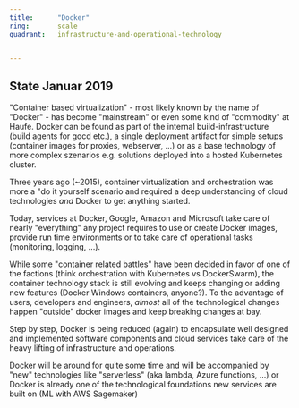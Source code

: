 ```yaml
---
title:      "Docker"
ring:       scale
quadrant:   infrastructure-and-operational-technology


---
```


## State Januar 2019

"Container based virtualization" - most likely known by the name of "Docker" - has become "mainstream" or even some kind of "commodity" at Haufe. Docker can be found as part of the internal build-infrastructure (build agents for gocd etc.), a single deployment artifact for simple setups (container images for proxies, webserver, ...) or as a base technology of more complex szenarios e.g. solutions deployed into a hosted Kubernetes cluster.

Three years ago (~2015), container virtualization and orchestration was more a "do it yourself scenario and required a deep understanding of cloud technologies *and* Docker to get anything started.

Today, services at Docker, Google, Amazon and Microsoft take care of nearly "everything" any project requires to use or create Docker images, provide run time environments or to take care of operational tasks (monitoring, logging, ...).

While some "container related battles" have been decided in favor of one of the factions (think orchestration with Kubernetes vs DockerSwarm), the container technology stack is still evolving and keeps changing or adding new features (Docker Windows containers, anyone?). To the advantage of users, developers and engineers, *almost* all of the technological changes happen "outside" docker images and keep breaking changes at bay.

Step by step, Docker is being reduced (again) to encapsulate well designed and implemented software components and cloud services take care of the heavy lifting of infrastructure and operations.

Docker will be around for quite some time and will be accompanied by "new" technologies like "serverless" (aka lambda, Azure functions, ...) or Docker is already one of the technological foundations new services are built on (ML with AWS Sagemaker)
